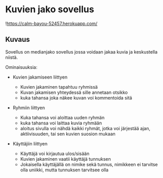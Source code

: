 # Kuvien jako sovellus

!https://calm-bayou-52457.herokuapp.com/

## Kuvaus

Sovellus on medianjako sovellus jossa voidaan jakaa kuvia ja keskustella niistä.

Ominaisuuksia:

 - Kuvien jakamiseen liittyen
    - Kuvien jakaminen tapahtuu ryhmissä
    - Kuvan jakamisen yhteydessä sille annetaan otsikko
    - kuka tahansa joka näkee kuvan voi kommentoida sitä

 - Ryhmiin liittyen
    - Kuka tahansa voi aloittaa uuden ryhmän
    - kuka tahansa voi laittaa kuvia ryhmään
    - aloitus sivulla voi nähdä kaikki ryhmät, jotka voi järjestää ajan, aktiivisuuden, tai sen kuvien suosion mukaan

 - Käyttäjiin liittyen
    - Käyttäjä voi kirjautua ulos/sisään 
    - Kuvien jakaminen vaatii käyttäjä tunnuksen
    - Jokaisella käyttäjällä on nimike sekä tunnus, nimikkeen ei tarvitse olla uniikki, mutta tunnuksen tarvitsee olla
 

